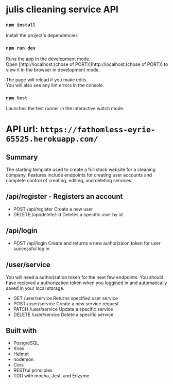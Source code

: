 # julis clieaning service API

### `npm install`

Install the project's dependencies

### `npm run dev`

Runs the app in the development mode.<br>
Open [http://localhost:(chose of PORT)](http://localhost:(chose of PORT)) to view it in the browser in development mode.

The page will reload if you make edits.<br>
You will also see any lint errors in the console.

### `npm test`

Launches the test runner in the interactive watch mode.<br>

# API url: `https://fathomless-eyrie-65525.herokuapp.com/`

## Summary
The starting template used to create a full stack website for a cleaning company. Features include endpoints for creating user accounts and complete control of creating, editing, and deleting services.

## /api/register - Registers an account

- POST /api/register   Create a new user
- DELETE /api/delete/:id   Deletes a specific user by id

## /api/login

- POST /api/login  Create and returns a new authorizaion token for user successful log in

## /user/service
You will need a authorization token for the next few endpoints. You should have recieved a authorization token when you loggined in and automatically saved in your local storage.

- GET /user/service   Returns specified user service
- POST /user/service   Create a new service request
- PATCH /user/service   Update a specific service
- DELETE /user/service   Delete a specific service

## Built with
- PostgreSQL
- Knex
- Helmet
- nodemon
- Cors
- RESTful principles
- TDD with mocha, Jest, and Enzyme
